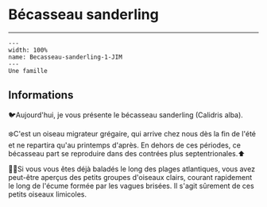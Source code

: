 # Bécasseau sanderling

<p class="emphase"></p>

***

```{figure} Docs/Becasseau-sanderling-1-JIM.jpg
---
width: 100%
name: Becasseau-sanderling-1-JIM
---
Une famille
```


## Informations

🐦Aujourd'hui, je vous présente le bécasseau sanderling (Calidris alba).

❄️C'est un oiseau migrateur grégaire, qui arrive chez nous dès la fin de l'été et ne repartira qu'au printemps d'après. En dehors de ces périodes, ce bécasseau part se reproduire dans des contrées plus septentrionales.⬆️


🏃‍♂️Si vous vous êtes déjà baladés le long des plages atlantiques, vous avez peut-être aperçus des petits groupes d'oiseaux clairs, courant rapidement le long de l'écume formée par les vagues brisées. Il s'agit sûrement de ces petits oiseaux limicoles.